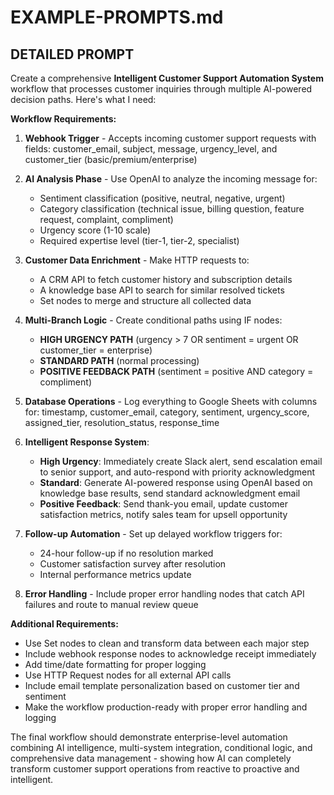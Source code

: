 # EXAMPLE-PROMPTS.md

## DETAILED PROMPT

Create a comprehensive **Intelligent Customer Support Automation System** workflow that processes customer inquiries through multiple AI-powered decision paths. Here's what I need:

**Workflow Requirements:**
1. **Webhook Trigger** - Accepts incoming customer support requests with fields: customer_email, subject, message, urgency_level, and customer_tier (basic/premium/enterprise)

2. **AI Analysis Phase** - Use OpenAI to analyze the incoming message for:
   - Sentiment classification (positive, neutral, negative, urgent)
   - Category classification (technical issue, billing question, feature request, complaint, compliment)
   - Urgency score (1-10 scale)
   - Required expertise level (tier-1, tier-2, specialist)

3. **Customer Data Enrichment** - Make HTTP requests to:
   - A CRM API to fetch customer history and subscription details
   - A knowledge base API to search for similar resolved tickets
   - Set nodes to merge and structure all collected data

4. **Multi-Branch Logic** - Create conditional paths using IF nodes:
   - **HIGH URGENCY PATH** (urgency > 7 OR sentiment = urgent OR customer_tier = enterprise)
   - **STANDARD PATH** (normal processing)
   - **POSITIVE FEEDBACK PATH** (sentiment = positive AND category = compliment)

5. **Database Operations** - Log everything to Google Sheets with columns for: timestamp, customer_email, category, sentiment, urgency_score, assigned_tier, resolution_status, response_time

6. **Intelligent Response System**:
   - **High Urgency**: Immediately create Slack alert, send escalation email to senior support, and auto-respond with priority acknowledgment
   - **Standard**: Generate AI-powered response using OpenAI based on knowledge base results, send standard acknowledgment email
   - **Positive Feedback**: Send thank-you email, update customer satisfaction metrics, notify sales team for upsell opportunity

7. **Follow-up Automation** - Set up delayed workflow triggers for:
   - 24-hour follow-up if no resolution marked
   - Customer satisfaction survey after resolution
   - Internal performance metrics update

8. **Error Handling** - Include proper error handling nodes that catch API failures and route to manual review queue

**Additional Requirements:**
- Use Set nodes to clean and transform data between each major step
- Include webhook response nodes to acknowledge receipt immediately
- Add time/date formatting for proper logging
- Use HTTP Request nodes for all external API calls
- Include email template personalization based on customer tier and sentiment
- Make the workflow production-ready with proper error handling and logging

The final workflow should demonstrate enterprise-level automation combining AI intelligence, multi-system integration, conditional logic, and comprehensive data management - showing how AI can completely transform customer support operations from reactive to proactive and intelligent.